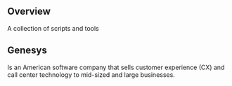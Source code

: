 ## Overview
A collection of scripts and tools 

## Genesys
Is an American software company that sells customer experience (CX) and call center technology to mid-sized and large businesses.


